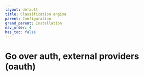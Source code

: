 ```yaml
---
layout: default
title: Classification engine
parent: Configuration
grand_parent: Installation
nav_order: 4
has_toc: false
---
```


# Go over auth, external providers (oauth)